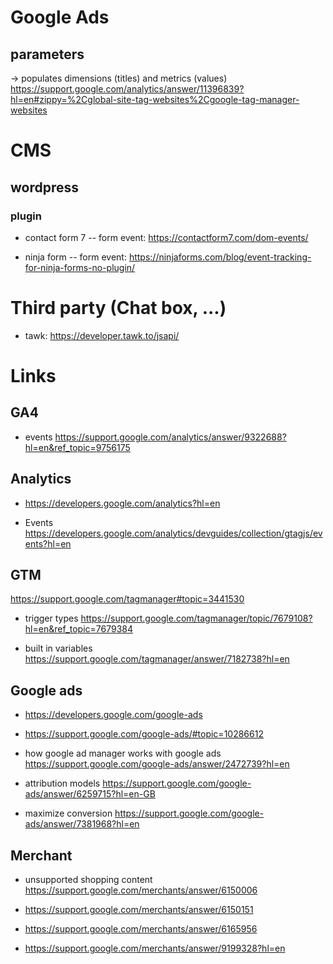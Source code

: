 # Google Ads

## parameters
-> populates dimensions (titles) and metrics (values)
https://support.google.com/analytics/answer/11396839?hl=en#zippy=%2Cglobal-site-tag-websites%2Cgoogle-tag-manager-websites


# CMS
## wordpress

### plugin
- contact form 7
-- form event: https://contactform7.com/dom-events/

- ninja form
-- form event: https://ninjaforms.com/blog/event-tracking-for-ninja-forms-no-plugin/

# Third party (Chat box, ...)
- tawk: https://developer.tawk.to/jsapi/

# Links

## GA4
- events
https://support.google.com/analytics/answer/9322688?hl=en&ref_topic=9756175

## Analytics
- https://developers.google.com/analytics?hl=en

- Events
https://developers.google.com/analytics/devguides/collection/gtagjs/events?hl=en

## GTM
https://support.google.com/tagmanager#topic=3441530

- trigger types
https://support.google.com/tagmanager/topic/7679108?hl=en&ref_topic=7679384

- built in variables
https://support.google.com/tagmanager/answer/7182738?hl=en

## Google ads
- https://developers.google.com/google-ads
- https://support.google.com/google-ads/#topic=10286612
- how google ad manager works with google ads
https://support.google.com/google-ads/answer/2472739?hl=en

- attribution models
https://support.google.com/google-ads/answer/6259715?hl=en-GB

- maximize conversion
https://support.google.com/google-ads/answer/7381968?hl=en

## Merchant
- unsupported shopping content 
https://support.google.com/merchants/answer/6150006

- https://support.google.com/merchants/answer/6150151
- https://support.google.com/merchants/answer/6165956
- https://support.google.com/merchants/answer/9199328?hl=en
